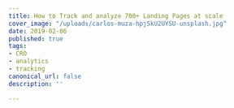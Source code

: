 ```yaml
---
title: How to Track and analyze 700+ Landing Pages at scale
cover_image: "/uploads/carlos-muza-hpjSkU2UYSU-unsplash.jpg"
date: 2019-02-06
published: true
tags:
- CRO
- analytics
- tracking
canonical_url: false
description: ''

---
```

